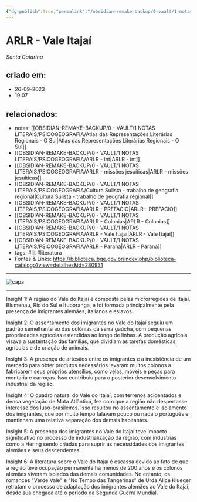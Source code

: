 ```yaml
---
{"dg-publish":true,"permalink":"/obsidian-remake-backup/0-vault/1-notas-literais/psicogeografia/arlr-vale-itajai/","tags":["lit","literatura"],"dgHomeLink":true,"dgShowLocalGraph":true,"dgShowFileTree":true,"dgEnableSearch":true,"noteIcon":""}
---
```


# ARLR - Vale Itajaí
*Santa Catarina*

## criado em: 
- 26-09-2023
- 19:07
## relacionados:
- notas: [[OBSIDIAN-REMAKE-BACKUP/0 - VAULT/1 NOTAS LITERAIS/PSICOGEOGRAFIA/Atlas das Representações Literárias Regionais - O Sul\|Atlas das Representações Literárias Regionais - O Sul]]
- [[OBSIDIAN-REMAKE-BACKUP/0 - VAULT/1 NOTAS LITERAIS/PSICOGEOGRAFIA/ARLR - int\|ARLR - int]]
- [[OBSIDIAN-REMAKE-BACKUP/0 - VAULT/1 NOTAS LITERAIS/PSICOGEOGRAFIA/ARLR - missões jesuíticas\|ARLR - missões jesuíticas]]
- [[OBSIDIAN-REMAKE-BACKUP/0 - VAULT/1 NOTAS LITERAIS/PSICOGEOGRAFIA/Cultura Sulista - trabalho de geografia regional\|Cultura Sulista - trabalho de geografia regional]]
- [[OBSIDIAN-REMAKE-BACKUP/0 - VAULT/1 NOTAS LITERAIS/PSICOGEOGRAFIA/ARLR - PREFACIO\|ARLR - PREFACIO]]
- [[OBSIDIAN-REMAKE-BACKUP/0 - VAULT/1 NOTAS LITERAIS/PSICOGEOGRAFIA/ARLR - Colonias\|ARLR - Colonias]]
- [[OBSIDIAN-REMAKE-BACKUP/0 - VAULT/1 NOTAS LITERAIS/PSICOGEOGRAFIA/ARLR - Vale Itajaí\|ARLR - Vale Itajaí]]
- [[OBSIDIAN-REMAKE-BACKUP/0 - VAULT/1 NOTAS LITERAIS/PSICOGEOGRAFIA/ARLR - Paraná\|ARLR - Paraná]]
- tags: #lit #literatura 
- Fontes & Links: https://biblioteca.ibge.gov.br/index.php/biblioteca-catalogo?view=detalhes&id=280931
---

![capa](https://cdn.rcn67.com.br/upload/dn_noticia/2016/11/93525.jpg)


---

Insight 1: A região do Vale do Itajaí é composta pelas microrregiões de Itajaí, Blumenau, Rio do Sul e Ituporanga, e foi formada principalmente pela presença de imigrantes alemães, italianos e eslavos.

Insight 2: O assentamento dos imigrantes no Vale do Itajaí seguiu um padrão semelhante ao das colônias da serra gaúcha, com pequenas propriedades agrícolas estendidas ao longo de linhas. A produção agrícola visava a sustentação das famílias, que dividiam as tarefas domésticas, agrícolas e de criação de animais.

Insight 3: A presença de artesãos entre os imigrantes e a inexistência de um mercado para obter produtos necessários levaram muitos colonos a fabricarem seus próprios utensílios, como velas, móveis e peças para montaria e carroças. Isso contribuiu para o posterior desenvolvimento industrial da região.

Insight 4: O quadro natural do Vale do Itajaí, com terrenos acidentados e densa vegetação de Mata Atlântica, fez com que a região não despertasse interesse dos luso-brasileiros. Isso resultou no assentamento e isolamento dos imigrantes, que por muito tempo falavam pouco ou nada o português e mantinham uma relativa separação dos demais habitantes.

Insight 5: A presença dos imigrantes no Vale do Itajaí teve impacto significativo no processo de industrialização da região, com indústrias como a Hering sendo criadas para suprir as necessidades dos imigrantes alemães e seus descendentes.

Insight 6: A literatura sobre o Vale do Itajaí é escassa devido ao fato de que a região teve ocupação permanente há menos de 200 anos e os colonos alemães viveram isolados das demais comunidades. No entanto, os romances "Verde Vale" e "No Tempo das Tangerinas" de Urda Alice Klueger retratam o processo de adaptação dos imigrantes alemães ao Vale do Itajaí, desde sua chegada até o período da Segunda Guerra Mundial.
